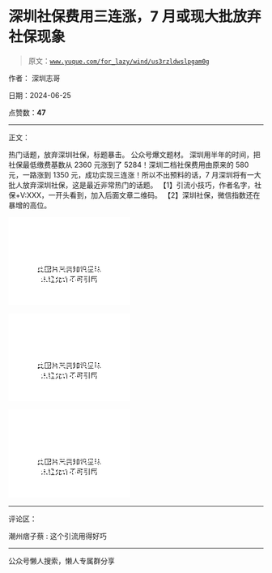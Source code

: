 # 深圳社保费用三连涨，7 月或现大批放弃社保现象

> 原文：[`www.yuque.com/for_lazy/wind/us3rzldwslpgam0g`](https://www.yuque.com/for_lazy/wind/us3rzldwslpgam0g)

作者： 深圳志哥

日期：2024-06-25

点赞数：**47**

* * *

正文：

热门话题，放弃深圳社保，标题暴击。 公众号爆文题材。
深圳用半年的时间，把社保最低缴费基数从 2360 元涨到了 5284！深圳二档社保费用由原来的 580 元，一路涨到 1350 元，成功实现三连涨！所以不出预料的话，7 月深圳将有一大批人放弃深圳社保，这是最近非常热门的话题。
【1】引流小技巧，作者名字，社保+V:XXX，一开头看到，加入后面文章二维码。 【2】深圳社保，微信指数还在暴增的高位。

![](img/0816948dbb470dee411e373b66a988ac.png "None")

![](img/1de93f9df2bcaaf523b5bda5bdf1edbf.png "None")

![](img/122d9a727145f7d37f8f829475e93a2b.png "None")

* * *

评论区：

潮州痞子蔡 : 这个引流用得好巧

* * *

公众号懒人搜索，懒人专属群分享